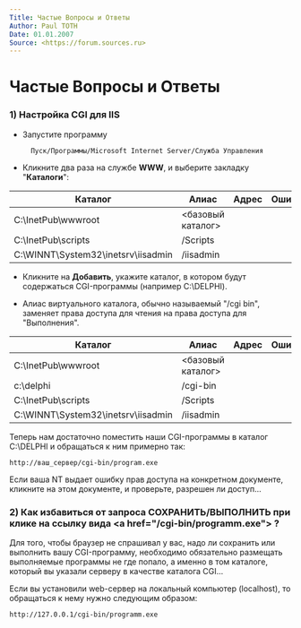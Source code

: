 ```yaml
---
Title: Частые Вопросы и Ответы
Author: Paul TOTH
Date: 01.01.2007
Source: <https://forum.sources.ru>
---
```



Частые Вопросы и Ответы
=======================

### 1) Настройка CGI для IIS

- Запустите программу

        Пуск/Программы/Microsoft Internet Server/Служба Управления

- Кликните два раза на службе **WWW**, и выберите закладку "**Каталоги**":

|Каталог|Алиас| Адрес  |Ошибка|
|--------|--------|--------|--------|
|C:\\InetPub\\wwwroot|<базовый каталог>| | |
|C:\\InetPub\\scripts|/Scripts|
|C:\\WINNT\\System32\\inetsrv\\iisadmin |/iisadmin|

- Кликните на **Добавить**, укажите каталог, в котором будут
содержаться CGI-программы (например C:\\DELPHI).

- Алиас виртуального каталога, обычно называемый "/cgi bin",
заменяет права доступа для чтения на права доступа для "Выполнения".

|Каталог|Алиас| Адрес  |Ошибка|
|--------|--------|--------|--------|
|C:\\InetPub\\wwwroot|<базовый каталог>| | |
|c:\\delphi|/cgi-bin|
|C:\\InetPub\\scripts|/Scripts|
|C:\\WINNT\\System32\\inetsrv\\iisadmin |/iisadmin|

Теперь нам достаточно поместить наши CGI-программы в каталог C:\DELPHI
и обращаться к ним примерно так:

    http://ваш_сервер/cgi-bin/program.exe

Если ваша NT выдает ошибку прав доступа на конкретном документе,
кликните на этом документе, и проверьте, разрешен ли доступ...

### 2) Как избавиться от запроса СОХРАНИТЬ/ВЫПОЛНИТЬ при клике на ссылку вида &lt;a href="/cgi-bin/programm.exe"&gt; ?

Для того, чтобы браузер не спрашивал у вас, надо ли сохранить или
выполнить вашу CGI-программу,
необходимо обязательно размещать выполняемые программы не где попало,
а именно в том каталоге, который вы указали серверу
в качестве каталога CGI...

Если вы установили web-сервер на локальный компьютер (localhost),
то обращаться к нему нужно следующим образом:

    http://127.0.0.1/cgi-bin/programm.exe
